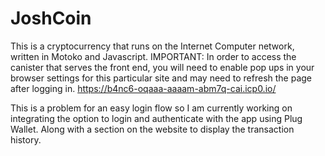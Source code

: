# JoshCoin
This is a cryptocurrency that runs on the Internet Computer network, written in Motoko and Javascript.
IMPORTANT: In order to access the canister that serves the front end, you will need to enable pop ups in your browser settings for this particular site and may need to refresh the page after logging in.
https://b4nc6-oqaaa-aaaam-abm7q-cai.icp0.io/

This is a problem for an easy login flow so I am currently working on integrating the option to login and authenticate with the app using Plug Wallet. Along with a section on the website to display the transaction history.


